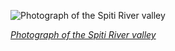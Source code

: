 
![Photograph of the Spiti River valley](https://upload.wikimedia.org/wikipedia/commons/thumb/3/3f/Spiti_River_Kaza_Himachal_Jun18_D72_7232.jpg/750px-Spiti_River_Kaza_Himachal_Jun18_D72_7232.jpg)

*[Photograph of the Spiti River valley](https://wikipedia.org/wiki/File:Spiti_River_Kaza_Himachal_Jun18_D72_7232.jpg)*
